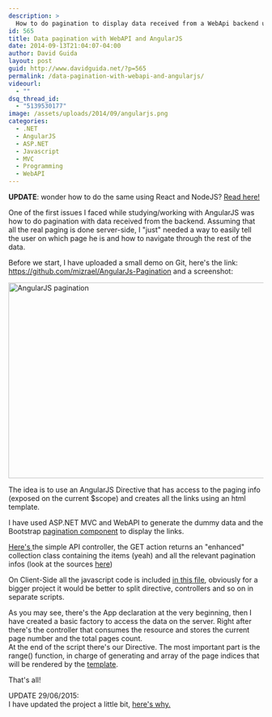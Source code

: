 ```yaml
---
description: >
  How to do pagination to display data received from a WebApi backend using AngularJS
id: 565
title: Data pagination with WebAPI and AngularJS
date: 2014-09-13T21:04:07-04:00
author: David Guida
layout: post
guid: http://www.davidguida.net/?p=565
permalink: /data-pagination-with-webapi-and-angularjs/
videourl:
  - ""
dsq_thread_id:
  - "5139530177"
image: /assets/uploads/2014/09/angularjs.png
categories:
  - .NET
  - AngularJS
  - ASP.NET
  - Javascript
  - MVC
  - Programming
  - WebAPI
---
```

**UPDATE**: wonder how to do the same using React and NodeJS? <a href="http://www.davidguida.net/nodejs-react-pagination/" target="_blank">Read here!</a>

One of the first issues I faced while studying/working with AngularJS was how to do pagination with data received from the backend. Assuming that all the real paging is done server-side, I "just" needed a way to easily tell the user on which page he is and how to navigate through the rest of the data.

Before we start, I have uploaded a small demo on Git, here's the link: <a title="AngularJS Pagination" href="https://github.com/mizrael/AngularJs-Pagination" target="_blank">https://github.com/mizrael/AngularJs-Pagination</a> and a screenshot:

[<img loading="lazy" class="alignnone size-full wp-image-571" src="/assets/uploads/2014/09/AngularJS-pagination.jpg?resize=788%2C387" alt="AngularJS pagination" width="788" height="387" srcset="/assets/uploads/2014/09/AngularJS-pagination.jpg?w=1000&ssl=1 1000w, /assets/uploads/2014/09/AngularJS-pagination.jpg?resize=300%2C147&ssl=1 300w, /assets/uploads/2014/09/AngularJS-pagination.jpg?resize=788%2C386&ssl=1 788w" sizes="(max-width: 788px) 100vw, 788px" data-recalc-dims="1" />](/assets/uploads/2014/09/AngularJS-pagination.jpg)

The idea is to use an AngularJS Directive that has access to the paging info (exposed on the current $scope) and creates all the links using an html template.

I have used ASP.NET MVC and WebAPI to generate the dummy data and the Bootstrap <a title="Bootstrap pagination" href="http://getbootstrap.com/components/#pagination" target="_blank">pagination component</a> to display the links.

<a title="API Controller" href="https://github.com/mizrael/AngularJs-Pagination/blob/master/DemoAngularPagination/ApiControllers/ProductsController.cs" target="_blank">Here's </a>the simple API controller, the GET action returns an "enhanced" collection class containing the items (yeah) and all the relevant pagination infos (look at the sources <a title="Paged Collection" href="https://github.com/mizrael/AngularJs-Pagination/blob/master/DemoAngularPagination/Models/PagedCollection.cs" target="_blank">here</a>)

On Client-Side all the javascript code is included  <a title="demo.js" href="https://github.com/mizrael/AngularJs-Pagination/blob/master/DemoAngularPagination/Scripts/demo.js" target="_blank">in this file</a>, obviously for a bigger project it would be better to split directive, controllers and so on in separate scripts.

As you may see, there's the App declaration at the very beginning, then I have created a basic factory to access the data on the server. Right after there's the controller that consumes the resource and stores the current page number and the total pages count.  
At the end of the script there's our Directive. The most important part is the range() function, in charge of generating and array of the page indices that will be rendered by the <a title="Pager html template" href="https://github.com/mizrael/AngularJs-Pagination/blob/master/DemoAngularPagination/Scripts/templates/pager-template.html" target="_blank">template</a>.

That's all!

UPDATE 29/06/2015:  
I have updated the project a little bit, <a href="/data-pagination-with-webapi-and-angularjs-part-2/" target="_blank">here's why.</a>

<div class="post-details-footer-widgets">
</div>